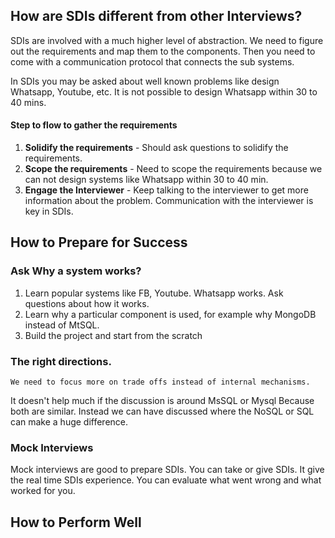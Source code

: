 ## How are SDIs different from other Interviews?
SDIs are involved with a much higher level of abstraction. We need to figure out the requirements and map them to the 
components. Then you need to come with a communication protocol that connects the sub systems.

In SDIs you may be asked about well known problems like design Whatsapp, Youtube, etc. It is not possible to design 
Whatsapp within 30 to 40 mins.

#### Step to flow to gather the requirements
    
1. **Solidify the requirements** - Should ask questions to solidify the requirements.
2. **Scope the requirements** - Need to scope the requirements because we can not design systems like Whatsapp within 
30 to 40 min. 
3. **Engage the Interviewer** - Keep talking to the interviewer to get more information about the problem. 
Communication with the interviewer is key in SDIs.

## How to Prepare for Success

### Ask Why a system works?
1. Learn popular systems like FB, Youtube. Whatsapp works. Ask questions about how it works. 
2. Learn why a particular component is used, for example why MongoDB instead of MtSQL. 
3. Build the project and start from the scratch

### The right directions.
    
    We need to focus more on trade offs instead of internal mechanisms.
It doesn't help much if the discussion is around MsSQL or Mysql Because both are similar. Instead we can have discussed 
where the NoSQL or SQL can make a huge difference.

### Mock Interviews
Mock interviews are good to prepare SDIs. You can take or give SDIs. It give the real time SDIs experience. You can 
evaluate what went wrong and what worked for you.

## How to Perform Well


